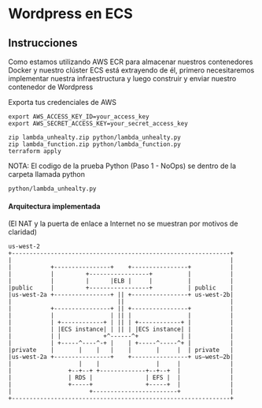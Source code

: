 # Wordpress en ECS

## Instrucciones
Como estamos utilizando AWS ECR para almacenar nuestros contenedores Docker y nuestro clúster ECS está extrayendo de él,
primero necesitaremos implementar nuestra infraestructura y luego construir y enviar nuestro contenedor de Wordpress

Exporta tus credenciales de AWS
```
export AWS_ACCESS_KEY_ID=your_access_key
export AWS_SECRET_ACCESS_KEY=your_secret_access_key
```

``` 
zip lambda_unhealty.zip python/lambda_unhealty.py
zip lambda_function.zip python/lambda_function.py
terraform apply
```
NOTA: El codigo de la prueba Python (Paso 1 - NoOps) se dentro de la carpeta llamada python
```
python/lambda_unhealty.py
```





#### Arquitectura implementada
(El NAT y la puerta de enlace a Internet no se muestran por motivos de claridad)
```
us-west-2
+--------------------------------------------------------------+
|                                                              |
|           +----------------+    +----------------+           |
|           |         +-----------------+          |           |
|           |         |      |ELB |     |          |           |
|public     |         +-----------------+          | public    |
|us-west-2a +----------------+ || +----------------+ us-west-2b|
|                              ||                              |
|           +----------------+ || +----------------+           |
|           |                | || |                |           |
|           | +------------+ | || | +------------+ |           |
|           | |ECS instance| | || | |ECS instance| |           |
|           | |            +^------^+            | |           |
|           | +-----^----^-+ |    | +-----^-----^+ |           |
|private    |       |    |   |    |       |     |  | private   |
|us-west-2a +----------------+    +----------------+ us—west—2b|
|                   |    |                |     |              |
|                +--+--+ +-------------+--+--+  |              |
|                | RDS |               | EFS |  |              |
|                +-----+               +-----+  |              |
|                      +------------------------+              |
+--------------------------------------------------------------+
```

